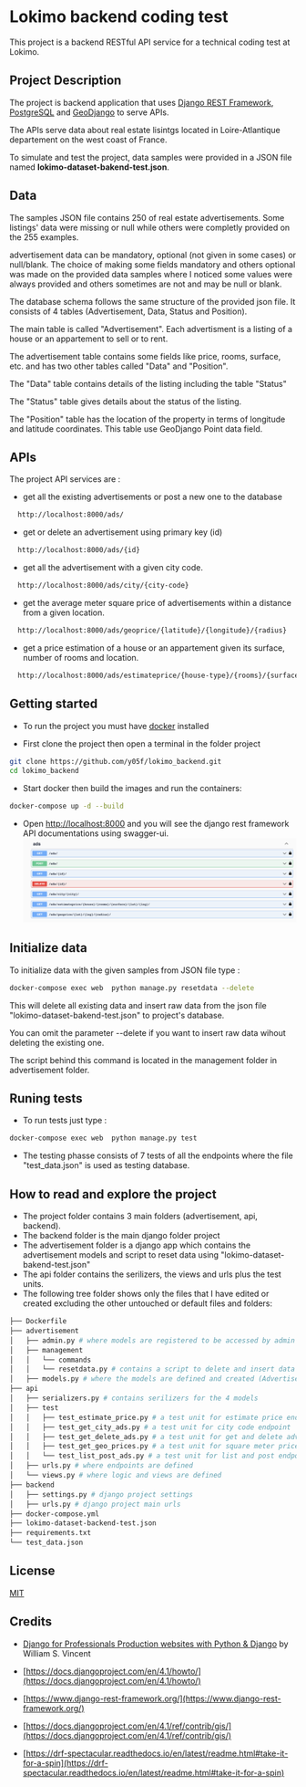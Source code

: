 # Lokimo backend coding test

This project is a backend RESTful API service for a technical coding test at Lokimo.

## Project Description

The project is backend application that uses [Django REST Framework](https://www.django-rest-framework.org/), [PostgreSQL](https://www.postgresql.org/) and [GeoDjango](https://docs.djangoproject.com/en/4.1/ref/contrib/gis/) to serve APIs.

The APIs serve data about real estate lisintgs located in Loire-Atlantique departement on the west coast of France.

To simulate and test the project, data samples were provided in a JSON file named **lokimo-dataset-bakend-test.json**.

## Data

The samples JSON file contains 250 of real estate advertisements. Some listings' data were missing or null while others were completly provided on the 255 examples.

advertisement data can be mandatory, optional (not given in some cases) or null/blank. The choice of making some fields mandatory and others optional was made on the provided data samples where I noticed some values were always provided and others sometimes are not and may be null or blank.

The database schema follows the same structure of the provided json file. It consists of 4 tables (Advertisement, Data, Status and Position).

The main table is called "Advertisement". Each advertisment is a listing of a house or an appartement to sell or to rent.

The advertisement table contains some fields like price, rooms, surface, etc. and has two other tables called "Data" and "Position".

The "Data" table contains details of the listing including the table "Status"

The "Status" table gives details about the status of the listing.

The "Position" table has the location of the property in terms of longitude and latitude coordinates. This table use GeoDjango Point data field.

## APIs

The project API services are :

- get all the existing advertisements or post a new one to the database

```bash
  http://localhost:8000/ads/
```

- get or delete an advertisement using primary key (id)

```bash
  http://localhost:8000/ads/{id}
```

- get all the advertisement with a given city code.

```bash
  http://localhost:8000/ads/city/{city-code}
```

- get the average meter square price of advertisements within a distance from a given location.

```bash
  http://localhost:8000/ads/geoprice/{latitude}/{longitude}/{radius}
```

- get a price estimation of a house or an appartement given its surface, number of rooms and location.

```bash
  http://localhost:8000/ads/estimateprice/{house-type}/{rooms}/{surface}/{latitude}/{longitude}
```

## Getting started

- To run the project you must have [docker](https://www.docker.com/) installed

- First clone the project then open a terminal in the folder project

```bash
git clone https://github.com/y05f/lokimo_backend.git
cd lokimo_backend
```

- Start docker then build the images and run the containers:

```bash
docker-compose up -d --build
```

- Open [http://localhost:8000](http://localhost:8000) and you will see the django rest framework API documentations using swagger-ui.
  ![screenshot](screenshot.png)

## Initialize data

To initialize data with the given samples from JSON file type :

```bash
docker-compose exec web  python manage.py resetdata --delete
```

This will delete all existing data and insert raw data from the json file "lokimo-dataset-bakend-test.json" to project's database.

You can omit the parameter --delete if you want to insert raw data wihout deleting the existing one.

The script behind this command is located in the management folder in advertisement folder.

## Runing tests

- To run tests just type :

```bash
docker-compose exec web  python manage.py test
```

- The testing phasse consists of 7 tests of all the endpoints where the file "test_data.json" is used as testing database.

## How to read and explore the project

- The project folder contains 3 main folders (advertisement, api, backend).
- The backend folder is the main django folder project
- The advertisement folder is a django app which contains the advertisement models and script to reset data using "lokimo-dataset-bakend-test.json"
- The api folder contains the serilizers, the views and urls plus the test units.
- The following tree folder shows only the files that I have edited or created excluding the other untouched or default files and folders:

```bash
├── Dockerfile
├── advertisement
│   ├── admin.py # where models are registered to be accessed by admin
│   ├── management
│   │   └── commands
│   │   └── resetdata.py # contains a script to delete and insert data from "lokimo-dataset-bakend-test.json"
│   ├── models.py # where the models are defined and created (Advertisement, Data, Status and Position)
├── api
│   ├── serializers.py # contains serilizers for the 4 models
│   ├── test
│   │   ├── test_estimate_price.py # a test unit for estimate price endpoint
│   │   ├── test_get_city_ads.py # a test unit for city code endpoint
│   │   ├── test_get_delete_ads.py # a test unit for get and delete advertisement
│   │   ├── test_get_geo_prices.py # a test unit for square meter price endpoint
│   │   └── test_list_post_ads.py # a test unit for list and post endpoint
│   ├── urls.py # where endpoints are defined
│   └── views.py # where logic and views are defined
├── backend
│   ├── settings.py # django project settings
│   ├── urls.py # django project main urls
├── docker-compose.yml
├── lokimo-dataset-backend-test.json
├── requirements.txt
└── test_data.json
```

## License

[MIT](https://choosealicense.com/licenses/mit/)

## Credits

- [Django for Professionals Production websites with Python & Django](https://djangoforprofessionals.com/) by William S. Vincent

- [https://docs.djangoproject.com/en/4.1/howto/](https://docs.djangoproject.com/en/4.1/howto/)

- [https://www.django-rest-framework.org/](https://www.django-rest-framework.org/)

- [https://docs.djangoproject.com/en/4.1/ref/contrib/gis/](https://docs.djangoproject.com/en/4.1/ref/contrib/gis/)

- [https://drf-spectacular.readthedocs.io/en/latest/readme.html#take-it-for-a-spin](https://drf-spectacular.readthedocs.io/en/latest/readme.html#take-it-for-a-spin)
